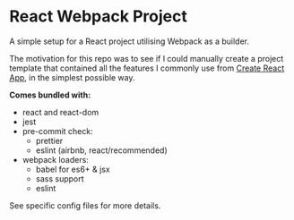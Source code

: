 # React Webpack Project

A simple setup for a React project utilising Webpack as a builder.

The motivation for this repo was to see if I could manually create a project template that contained all the features I
commonly use from [Create React App](https://create-react-app.dev/), in the simplest possible way.

**Comes bundled with:**

- react and react-dom
- jest
- pre-commit check:
  - prettier
  - eslint (airbnb, react/recommended)
- webpack loaders:
  - babel for es6+ & jsx
  - sass support
  - eslint

See specific config files for more details.
